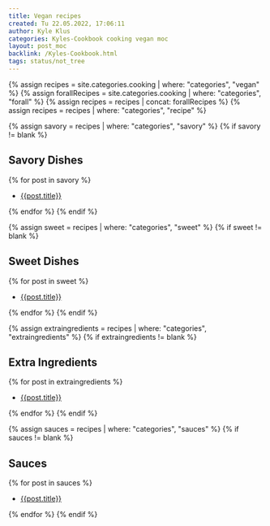 ```yaml
---
title: Vegan recipes
created: Tu 22.05.2022, 17:06:11
author: Kyle Klus
categories: Kyles-Cookbook cooking vegan moc
layout: post_moc
backlink: /Kyles-Cookbook.html
tags: status/not_tree
---
```

{% assign recipes = site.categories.cooking | where: "categories", "vegan" %}
{% assign forallRecipes = site.categories.cooking | where: "categories", "forall" %}
{% assign recipes = recipes | concat: forallRecipes %}
{% assign recipes = recipes | where: "categories", "recipe" %}

{% assign savory = recipes | where: "categories", "savory" %}
{% if savory != blank %}

## Savory Dishes

{% for post in savory %}

- [{{post.title}}]({{post.url}})

{% endfor %}
{% endif %}

{% assign sweet = recipes | where: "categories", "sweet" %}
{% if sweet != blank %}

## Sweet Dishes

{% for post in sweet %}

- [{{post.title}}]({{post.url}})

{% endfor %}
{% endif %}

{% assign extraingredients = recipes | where: "categories", "extraingredients" %}
{% if extraingredients != blank %}

## Extra Ingredients

{% for post in extraingredients %}

- [{{post.title}}]({{post.url}})

{% endfor %}
{% endif %}

{% assign sauces = recipes | where: "categories", "sauces" %}
{% if sauces != blank %}

## Sauces

{% for post in sauces %}

- [{{post.title}}]({{post.url}})

{% endfor %}
{% endif %}